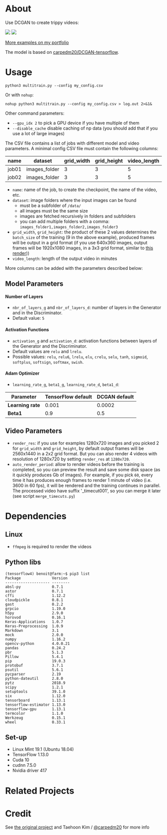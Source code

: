 # About

Use DCGAN to create trippy videos:

<a href="https://www.vjloops.com/stock-video/fresh-and-simple-7-loop-3-140717.html">![](https://storage.googleapis.com/vjloops/140717_thumb0.jpg)</a>
<a href="https://www.vjloops.com/stock-video/fresh-and-simple-8-loop-3-140747.html">![](https://storage.googleapis.com/vjloops/140747_thumb0.jpg)</a>

[More examples on my portfolio](https://www.vjloops.com/users/20585.html)

The model is based on [carpedm20/DCGAN-tensorflow](https://github.com/carpedm20/DCGAN-tensorflow).

# Usage

    python3 multitrain.py --config my_config.csv 
    
Or with `nohup`:
   
    nohup python3 multitrain.py --config my_config.csv > log.out 2>&1&

Other command parameters:

* ```--gpu_idx 2``` to pick a GPU device if you have multiple of them
* ```--disable_cache``` disable caching of np data (you should add that if you use a lot of large images) 

The CSV file contains a list of jobs with different model and video parameters.
A minimal config CSV file must contain the following columns:

|name          |dataset       |grid_width|grid_height|video_length|
|---           |---           |---       |---        |---         |
|job01         |images_folder |3         |3          |5           |
|job02         |images_folder |3         |3          |5           |

* `name`: name of the job, to create the checkpoint, the name of the video, etc.
* `dataset`: image folders where the input images can be found
    * must be a subfolder of `/data/`
    * all images must be the same size 
    * images are fetched recursively in folders and subfolders
    * you can add multiple folders with a comma: `images_folder1,images_folder2,images_folder3`
* `grid_width`, `grid_height`: the product of these 2 values determines the `batch_size` of the training 
(9 in the above example), produced frames will be output in a grid format (if you use 640x360 images, output frames 
will be 1920x1080 images, in a 3x3 grid format, similar to [this render](https://www.vjloops.com/stock-video/abstract-shutter-3x3-16-137695.html)))
* `video_length`: length of the output video in minutes

More columns can be added with the parameters described below:

## Model Parameters

#### Number of Layers
* `nbr_of_layers_g` and `nbr_of_layers_d`: number of layers in the Generator and in the Discriminator.
* Default value: `5`
   
#### Activation Functions
* `activation_g` and `activation_d`: activation functions between layers of the Generator and the Discriminator. 
* Default values are `relu` and `lrelu`.
* Possible values: `relu`, `relu6`, `lrelu`, `elu`, `crelu`, `selu`, `tanh`, `sigmoid`, `softplus`, `softsign`, `softmax`, `swish`.
    
#### Adam Optimizer

* `learning_rate_g`, `beta1_g`, `learning_rate_d`, `beta1_d`:

|Parameter          |TensorFlow default|DCGAN default|
|---                |---               |---          |
|**Learning rate**  |0.001             |0.0002       |
|**Beta1**          |0.9               |0.5          |

## Video Parameters

* `render_res`: if you use for examples 1280x720 images and you picked 2 for `grid_width` and `grid_height`, by default
output frames will be 2560x1440 in a 2x2 grid format. But you can also render 4 videos with resolution
of 1280x720 by setting `render_res` at `1280x720`.
* `auto_render_period`: allow to render videos before the training is completed, so you can preview the result and save 
some disk space (as it quickly produces Gb of images). For example, if you pick `60`, every time it has produces enough 
frames to render 1 minute of video (i.e. 3600 in 60 fps), it will be rendered and the training continues in parallel.
The processed video have suffix '_timecut001', so you can merge it later (see script `merge_timecuts.py`)

# Dependencies

## Linux

* `ffmpeg` is required to render the videos

## Python libs
```
(tensorflow4) benoit@farm:~$ pip3 list
Package              Version 
-------------------- --------
absl-py              0.7.1   
astor                0.7.1   
cffi                 1.12.2  
cloudpickle          0.8.1   
gast                 0.2.2   
grpcio               1.19.0  
h5py                 2.9.0   
horovod              0.16.1  
Keras-Applications   1.0.7   
Keras-Preprocessing  1.0.9   
Markdown             3.1     
mock                 2.0.0   
numpy                1.16.2  
opencv-python        4.0.0.21
pandas               0.24.2  
pbr                  5.1.3   
Pillow               5.4.1   
pip                  19.0.3  
protobuf             3.7.1   
psutil               5.6.1   
pycparser            2.19    
python-dateutil      2.8.0   
pytz                 2018.9  
scipy                1.2.1   
setuptools           39.1.0  
six                  1.12.0  
tensorboard          1.13.1  
tensorflow-estimator 1.13.0  
tensorflow-gpu       1.13.1  
termcolor            1.1.0   
Werkzeug             0.15.1  
wheel                0.33.1 
```

## Set-up

* Linux Mint 19.1 (Ubuntu 18.04)
* TensorFlow 1.13.0
* Cuda 10
* cudnn 7.5.0
* Nvidia driver 417 

# Related Projects



# Credit

See [the original project](https://github.com/carpedm20/DCGAN-tensorflow) 
and Taehoon Kim / [@carpedm20](http://carpedm20.github.io/) for more info